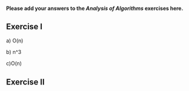 #### Please add your answers to the **_Analysis of Algorithms_** exercises here.

## Exercise I

a) O(n)

b) n^3

c)O(n)

## Exercise II
